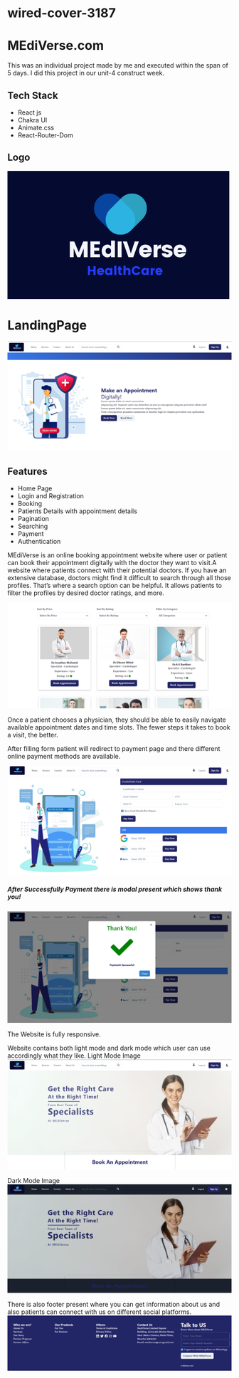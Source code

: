 # wired-cover-3187

# MEdiVerse.com
This was an individual project made by me and executed within the span of 5 days. I did this project in our unit-4 construct week.

## Tech Stack 
* React js
* Chakra UI
* Animate.css
* React-Router-Dom


## Logo 

![Alt text](mediverse/src/Assets/Mediverse%20(12).png)


# LandingPage
![Alt text](mediverse/src/Assets/bookDigitally.png)

## Features
* Home Page
* Login and Registration
* Booking
* Patients Details with appointment details
* Pagination
* Searching
* Payment
* Authentication


MEdiVerse  is an online booking appointment website where user or patient can book their appointment digitally with the doctor they want to visit.A website where patients connect with their potential doctors.
If you have an extensive database, doctors might find it difficult to search through all those profiles.
That’s where a search option can be helpful. It allows patients to filter the profiles by desired doctor ratings, and more.


![Alt text](mediverse/src/Assets/doctorsPage.png)

Once a patient chooses a physician, they should be able to easily navigate available appointment dates and time slots. The fewer steps it takes to book a visit, the better.
<!-- ![Alt text](mediverse/src/Assets/Bookingdetails.png) -->
After filling form patient will redirect to payment page and there different online payment methods are available.



![Alt text](mediverse/src/Assets/Payment.png)

##### After Successfully Payment there is modal present which shows thank you!

![Alt text](mediverse/src/Assets/PaymentSuccess.png)

The Website is fully responsive.


Website contains both light mode and dark mode which user can use accordingly what they like.
Light Mode Image
![Alt text](mediverse/src/Assets/LandingUpperPartLightTheme.png)

Dark Mode Image
![Alt text](mediverse/src/Assets/LandingUpperPartDarkTheme.png)

There is also footer present where you can get information about us and also patients can connect with us on different social platforms.
![Alt text](mediverse/src/Assets/Footer.png)




